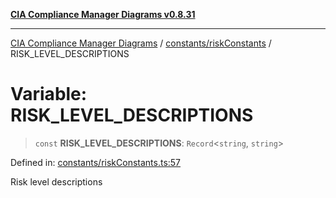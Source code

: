 [**CIA Compliance Manager Diagrams v0.8.31**](../../../README.md)

***

[CIA Compliance Manager Diagrams](../../../modules.md) / [constants/riskConstants](../README.md) / RISK\_LEVEL\_DESCRIPTIONS

# Variable: RISK\_LEVEL\_DESCRIPTIONS

> `const` **RISK\_LEVEL\_DESCRIPTIONS**: `Record`\<`string`, `string`\>

Defined in: [constants/riskConstants.ts:57](https://github.com/Hack23/cia-compliance-manager/blob/85c025371255f412469ec0119911b7cb143a6212/src/constants/riskConstants.ts#L57)

Risk level descriptions
